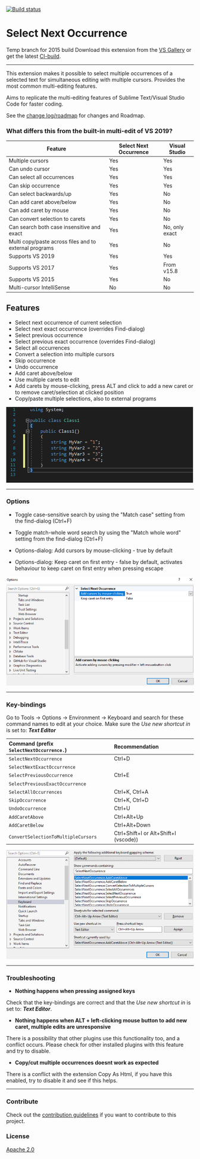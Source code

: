 [![Build status](https://ci.appveyor.com/api/projects/status/66dy10xgquyw3y7x?svg=true)](https://ci.appveyor.com/project/2mas/selectnextoccurrence)
# Select Next Occurrence

Temp branch for 2015 build
Download this extension from the [VS Gallery](https://marketplace.visualstudio.com/items?itemName=thomaswelen.SelectNextOccurrence) or get the latest [CI-build](http://vsixgallery.com/extension/NextOccurrence.b213c4e9-b96f-4f9d-b1d6-fa8bc7e9da21/).

---------------------------------------

This extension makes it possible to select multiple occurrences of a selected text for simultaneous editing with multiple cursors. Provides the most common multi-editing features.

Aims to replicate the multi-editing features of Sublime Text/Visual Studio Code for faster coding.

See the [change log/roadmap](CHANGELOG.md) for changes and Roadmap.



### What differs this from the built-in multi-edit of VS 2019?
| Feature | Select Next Occurrence | Visual Studio |
| --- | --- | ---|
| Multiple cursors | Yes | Yes |
| Can undo cursor | Yes | Yes |
| Can select all occurrences | Yes | Yes |
| Can skip occurrence | Yes | Yes |
| Can select backwards/up | Yes | No |
| Can add caret above/below | Yes | No |
| Can add caret by mouse | Yes | No |
| Can convert selection to carets | Yes | No |
| Can search both case insensitive and exact | Yes | No, only exact |
| Multi copy/paste across files and to external programs | Yes | No |
| Supports VS 2019 | Yes | Yes |
| Supports VS 2017 | Yes | From v15.8 |
| Supports VS 2015 | Yes | No |
| Multi-cursor IntelliSense | No | No |



## Features

- Select next occurrence of current selection
- Select next exact occurrence (overrides Find-dialog)
- Select previous occurrence
- Select previous exact occurrence (overrides Find-dialog)
- Select all occurrences
- Convert a selection into multiple cursors
- Skip occurrence
- Undo occurrence
- Add caret above/below
- Use multiple carets to edit
- Add carets by mouse-clicking, press ALT and click to add a new caret or to remove caret/selection at clicked position
- Copy/paste multiple selections, also to external programs

![Select Next Occurrence](select_next.gif)

---------------------------------------

### Options
- Toggle case-sensitive search by using the "Match case" setting from the find-dialog (Ctrl+F)

- Toggle match-whole word search by using the "Match whole word" setting from the find-dialog (Ctrl+F)

- Options-dialog: Add cursors by mouse-clicking - true by default

- Options-dialog: Keep caret on first entry - false by default, activates behaviour to keep caret on first entry when pressing escape

![Select Next Occurrence Options dialog](settings.png)

---------------------------------------

### Key-bindings
Go to Tools -> Options -> Environment -> Keyboard and search for these command names to edit at your choice. Make sure the _Use new shortcut in_ is set to: ***Text Editor***

| Command (prefix ```SelectNextOccurrence.```) | Recommendation |
| :--- | :--- |
| ```SelectNextOccurrence``` | Ctrl+D |
| ```SelectNextExactOccurrence``` | |
| ```SelectPreviousOccurrence``` | Ctrl+E |
| ```SelectPreviousExactOccurrence``` | |
| ```SelectAllOccurrences``` | Ctrl+K, Ctrl+A |
| ```SkipOccurrence``` | Ctrl+K, Ctrl+D |
| ```UndoOccurrence``` | Ctrl+U |
| ```AddCaretAbove``` | Ctrl+Alt+Up |
| ```AddCaretBelow``` | Ctrl+Alt+Down |
| ```ConvertSelectionToMultipleCursors``` | Ctrl+Shift+I or Alt+Shift+I (vscode)) |

![Select Next Occurrence Keyboard bindings](kbd_shortcuts.png)

---------------------------------------

### Troubleshooting

- **Nothing happens when pressing assigned keys**

Check that the key-bindings are correct and that the _Use new shortcut in_ is set to: ***Text Editor***.

- **Nothing happens when ALT + left-clicking mouse button to add new caret, multiple edits are unresponsive**

There is a possibility that other plugins use this functionality too, and a conflict occurs. Please check for other installed plugins with this feature and try to disable.

- **Copy/cut multiple occurrences doesnt work as expected**

There is a conflict with the extension Copy As Html, if you have this enabled, try to disable it and see if this helps.

---------------------------------------

### Contribute
Check out the [contribution guidelines](CONTRIBUTING.md)
if you want to contribute to this project.

### License
[Apache 2.0](LICENSE)
